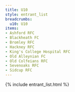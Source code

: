 ```yaml
---
title: U10
style: entrant_list
breadcrumbs:
  u10: U10
items:
- Ashford RFC
- Blackheath FC
- Bromley RFC
- Hackney RFC
- King's College Hospital RFC
- Old Alleynian FC
- Old Colfeians RFC
- Sevenoaks RFC
- Sidcup RFC
---
```


{% include entrant_list.html %}
